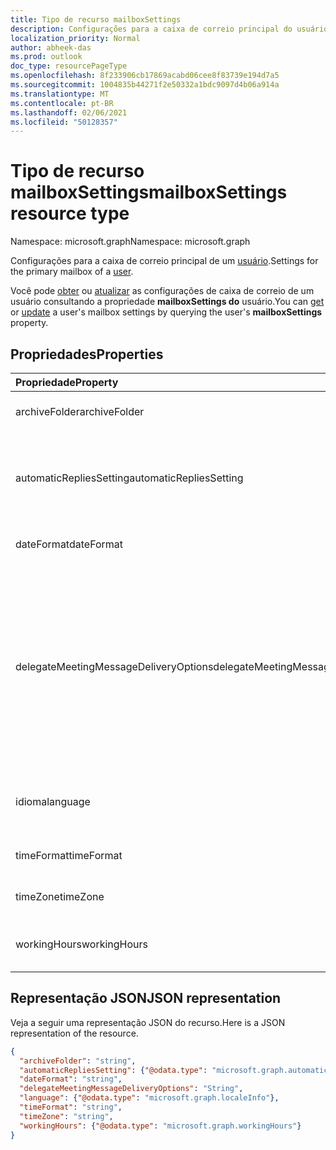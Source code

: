 ```yaml
---
title: Tipo de recurso mailboxSettings
description: Configurações para a caixa de correio principal do usuário conectado.
localization_priority: Normal
author: abheek-das
ms.prod: outlook
doc_type: resourcePageType
ms.openlocfilehash: 8f233906cb17869acabd06cee8f83739e194d7a5
ms.sourcegitcommit: 1004835b44271f2e50332a1bdc9097d4b06a914a
ms.translationtype: MT
ms.contentlocale: pt-BR
ms.lasthandoff: 02/06/2021
ms.locfileid: "50128357"
---
```

# <a name="mailboxsettings-resource-type"></a><span data-ttu-id="662e8-103">Tipo de recurso mailboxSettings</span><span class="sxs-lookup"><span data-stu-id="662e8-103">mailboxSettings resource type</span></span>

<span data-ttu-id="662e8-104">Namespace: microsoft.graph</span><span class="sxs-lookup"><span data-stu-id="662e8-104">Namespace: microsoft.graph</span></span>

<span data-ttu-id="662e8-105">Configurações para a caixa de correio principal de um [usuário](user.md).</span><span class="sxs-lookup"><span data-stu-id="662e8-105">Settings for the primary mailbox of a [user](user.md).</span></span>

<span data-ttu-id="662e8-106">Você pode [obter](../api/user-get-mailboxsettings.md) ou [atualizar](../api/user-update-mailboxsettings.md) as configurações de caixa de correio de um usuário consultando a propriedade **mailboxSettings do** usuário.</span><span class="sxs-lookup"><span data-stu-id="662e8-106">You can [get](../api/user-get-mailboxsettings.md) or [update](../api/user-update-mailboxsettings.md) a user's mailbox settings by querying the user's **mailboxSettings** property.</span></span>


## <a name="properties"></a><span data-ttu-id="662e8-107">Propriedades</span><span class="sxs-lookup"><span data-stu-id="662e8-107">Properties</span></span>
| <span data-ttu-id="662e8-108">Propriedade</span><span class="sxs-lookup"><span data-stu-id="662e8-108">Property</span></span>     | <span data-ttu-id="662e8-109">Tipo</span><span class="sxs-lookup"><span data-stu-id="662e8-109">Type</span></span>   |<span data-ttu-id="662e8-110">Descrição</span><span class="sxs-lookup"><span data-stu-id="662e8-110">Description</span></span>|
|:---------------|:--------|:----------|
|<span data-ttu-id="662e8-111">archiveFolder</span><span class="sxs-lookup"><span data-stu-id="662e8-111">archiveFolder</span></span>|<span data-ttu-id="662e8-112">string</span><span class="sxs-lookup"><span data-stu-id="662e8-112">string</span></span>|<span data-ttu-id="662e8-113">ID de uma pasta de arquivo morto do usuário.</span><span class="sxs-lookup"><span data-stu-id="662e8-113">Folder ID of an archive folder for the user.</span></span>|
|<span data-ttu-id="662e8-114">automaticRepliesSetting</span><span class="sxs-lookup"><span data-stu-id="662e8-114">automaticRepliesSetting</span></span>|[<span data-ttu-id="662e8-115">automaticRepliesSetting</span><span class="sxs-lookup"><span data-stu-id="662e8-115">automaticRepliesSetting</span></span>](automaticrepliessetting.md)|<span data-ttu-id="662e8-116">Definições de configuração para notificar automaticamente o remetente de um email recebido com uma mensagem do usuário conectado.</span><span class="sxs-lookup"><span data-stu-id="662e8-116">Configuration settings to automatically notify the sender of an incoming email with a message from the signed-in user.</span></span>|
|<span data-ttu-id="662e8-117">dateFormat</span><span class="sxs-lookup"><span data-stu-id="662e8-117">dateFormat</span></span>|<span data-ttu-id="662e8-118">string</span><span class="sxs-lookup"><span data-stu-id="662e8-118">string</span></span>|<span data-ttu-id="662e8-119">O formato de data da caixa de correio do usuário.</span><span class="sxs-lookup"><span data-stu-id="662e8-119">The date format for the user's mailbox.</span></span>|
|<span data-ttu-id="662e8-120">delegateMeetingMessageDeliveryOptions</span><span class="sxs-lookup"><span data-stu-id="662e8-120">delegateMeetingMessageDeliveryOptions</span></span>|<span data-ttu-id="662e8-121">delegateMeetingMessageDeliveryOptions</span><span class="sxs-lookup"><span data-stu-id="662e8-121">delegateMeetingMessageDeliveryOptions</span></span>| <span data-ttu-id="662e8-122">Se o usuário tiver um representante de calendário, isso especificará se o representante, o proprietário da caixa de correio ou ambos receberão mensagens de reunião e respostas de reunião.</span><span class="sxs-lookup"><span data-stu-id="662e8-122">If the user has a calendar delegate, this specifies whether the delegate, mailbox owner, or both receive meeting messages and meeting responses.</span></span> <span data-ttu-id="662e8-123">Os valores possíveis são: `sendToDelegateAndInformationToPrincipal`, `sendToDelegateAndPrincipal`, `sendToDelegateOnly`.</span><span class="sxs-lookup"><span data-stu-id="662e8-123">Possible values are: `sendToDelegateAndInformationToPrincipal`, `sendToDelegateAndPrincipal`, `sendToDelegateOnly`.</span></span>|
|<span data-ttu-id="662e8-124">idioma</span><span class="sxs-lookup"><span data-stu-id="662e8-124">language</span></span>|[<span data-ttu-id="662e8-125">localeInfo</span><span class="sxs-lookup"><span data-stu-id="662e8-125">localeInfo</span></span>](localeinfo.md)|<span data-ttu-id="662e8-126">Informações sobre a localidade do usuário, incluindo o idioma preferencial e o país/região.</span><span class="sxs-lookup"><span data-stu-id="662e8-126">The locale information for the user, including the preferred language and country/region.</span></span>|
|<span data-ttu-id="662e8-127">timeFormat</span><span class="sxs-lookup"><span data-stu-id="662e8-127">timeFormat</span></span>|<span data-ttu-id="662e8-128">string</span><span class="sxs-lookup"><span data-stu-id="662e8-128">string</span></span>|<span data-ttu-id="662e8-129">O formato de hora para a caixa de correio do usuário.</span><span class="sxs-lookup"><span data-stu-id="662e8-129">The time format for the user's mailbox.</span></span>|
|<span data-ttu-id="662e8-130">timeZone</span><span class="sxs-lookup"><span data-stu-id="662e8-130">timeZone</span></span>|<span data-ttu-id="662e8-131">string</span><span class="sxs-lookup"><span data-stu-id="662e8-131">string</span></span>|<span data-ttu-id="662e8-132">O fuso horário padrão para a caixa de correio do usuário.</span><span class="sxs-lookup"><span data-stu-id="662e8-132">The default time zone for the user's mailbox.</span></span>|
|<span data-ttu-id="662e8-133">workingHours</span><span class="sxs-lookup"><span data-stu-id="662e8-133">workingHours</span></span>|[<span data-ttu-id="662e8-134">workingHours</span><span class="sxs-lookup"><span data-stu-id="662e8-134">workingHours</span></span>](workinghours.md)|<span data-ttu-id="662e8-135">Os dias da semana e as horas de um fuso horário específico que o usuário trabalha.</span><span class="sxs-lookup"><span data-stu-id="662e8-135">The days of the week and hours in a specific time zone that the user works.</span></span>|

## <a name="json-representation"></a><span data-ttu-id="662e8-136">Representação JSON</span><span class="sxs-lookup"><span data-stu-id="662e8-136">JSON representation</span></span>

<span data-ttu-id="662e8-137">Veja a seguir uma representação JSON do recurso.</span><span class="sxs-lookup"><span data-stu-id="662e8-137">Here is a JSON representation of the resource.</span></span>

<!-- {
  "blockType": "resource",
  "optionalProperties": [
    "archiveFolder"
  ],
  "@odata.type": "microsoft.graph.mailboxSettings"
}-->

```json
{
  "archiveFolder": "string",
  "automaticRepliesSetting": {"@odata.type": "microsoft.graph.automaticRepliesSetting"},
  "dateFormat": "string",
  "delegateMeetingMessageDeliveryOptions": "String",
  "language": {"@odata.type": "microsoft.graph.localeInfo"},
  "timeFormat": "string",
  "timeZone": "string",
  "workingHours": {"@odata.type": "microsoft.graph.workingHours"}
}

```

<!-- uuid: 8fcb5dbc-d5aa-4681-8e31-b001d5168d79
2015-10-25 14:57:30 UTC -->
<!-- {
  "type": "#page.annotation",
  "description": "mailboxSettings resource",
  "keywords": "",
  "section": "documentation",
  "tocPath": ""
}-->

